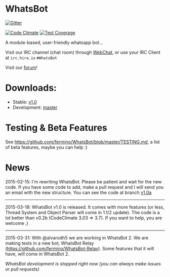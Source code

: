 WhatsBot
========

[![Gitter](https://badges.gitter.im/Join%20Chat.svg)](https://gitter.im/fermino/WhatsBot)

[![Code Climate](https://codeclimate.com/github/fermino/WhatsBot/badges/gpa.svg)](https://codeclimate.com/github/fermino/WhatsBot) [![Test Coverage](https://codeclimate.com/github/fermino/WhatsBot/badges/coverage.svg)](https://codeclimate.com/github/fermino/WhatsBot)

A module-based, user-friendly whatsapp bot...

Visit our IRC channel (chat room) through [WebChat](https://webchat.hira.io/?nick=UserWeb?#WhatsBot), or use your IRC Client at `irc.hira.io` `#WhatsBot`

Visit our [forum](http://forum.whatsbot.org)!

Downloads: 
===================

 * Stable: [v1.0](https://github.com/fermino/WhatsBot/releases/tag/v1.0)
 * Development: [master](https://github.com/fermino/WhatsBot/archive/master.zip)

Testing & Beta Features
=======================

See <https://github.com/fermino/WhatsBot/blob/master/TESTING.md>, a list of beta features, maybe you can help :)

News
====

2015-02-15: I'm rewriting WhatsBot. Please be patient and wait for the new code. If you have some code to add, make a pull request and I will send you an email with the new structure. 
You can see the code at branch [v1.0a](https://github.com/fermino/WhatsBot/tree/v1.0a)
***
2015-03-18: WhatsBot v1.0 is released. It comes with more features (or less, Thread System and Object Parser will come in 1.1/2 update). The code is a lot better than v0.2b (CodeClimate 3.03 => 3.7). If you want to help, you are welcome ;)
***
2015-03-31: With @alvarodh5 we are working in WhatsBot 2. We are making tests in a new bot, WhatsBot Relay (<https://github.com/fermino/WhatsBot-Relay>). Some features that it will have, will come in WhatsBot 2. 

*WhatsBot development is stopped right now (you can always make issues or pull requests)*
